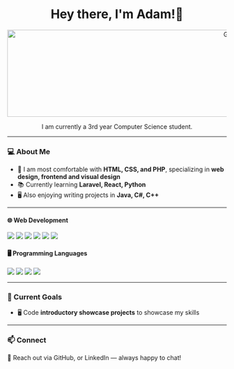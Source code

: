 <h1 align="center">Hey there, I'm Adam!👋</h1>

<p align="center">
  <img src="https://i.giphy.com/QpVUMRUJGokfqXyfa1.webp" alt="GIF" width="1000" height="200">
</p>

<p align="center">I am currently a 3rd year Computer Science student.</p>


---

### 💻 About Me

- 🎨 I am most comfortable with **HTML, CSS, and PHP**, specializing in **web design, frontend and visual design**
- 📚 Currently learning **Laravel, React, Python**
- 🖥️ Also enjoying writing projects in **Java, C#, C++**

---

#### 🌐 **Web Development**

<p align="left">
  <img src="https://img.shields.io/badge/HTML5-E34F26?style=for-the-badge&logo=html5&logoColor=white">
  <img src="https://img.shields.io/badge/CSS3-1572B6?style=for-the-badge&logo=css3&logoColor=white">
  
  <img src="https://img.shields.io/badge/PHP-777BB4?style=for-the-badge&logo=php&logoColor=white">
  <img src="https://img.shields.io/badge/Laravel-FF2D20?style=for-the-badge&logo=laravel&logoColor=white">

  <img src="https://img.shields.io/badge/JavaScript-F7DF1E?style=for-the-badge&logo=javascript&logoColor=black">
  <img src="https://img.shields.io/badge/React-61DAFB?style=for-the-badge&logo=react&logoColor=black">
</p>

#### 🖥️ **Programming Languages**

<p align="left">
  <img src="https://img.shields.io/badge/Java-007396?style=for-the-badge&logo=java&logoColor=white">
  <img src="https://img.shields.io/badge/C++-00599C?style=for-the-badge&logo=c%2B%2B&logoColor=white">
  <img src="https://img.shields.io/badge/C%23-239120?style=for-the-badge&logo=c-sharp&logoColor=white">
  <img src="https://img.shields.io/badge/Python-3776AB?style=for-the-badge&logo=python&logoColor=white">
</p>

---

### 🎯 Current Goals

- 🖥️ Code **introductory showcase projects** to showcase my skills

---

### 📫 Connect

📧 Reach out via GitHub, or LinkedIn — always happy to chat!
